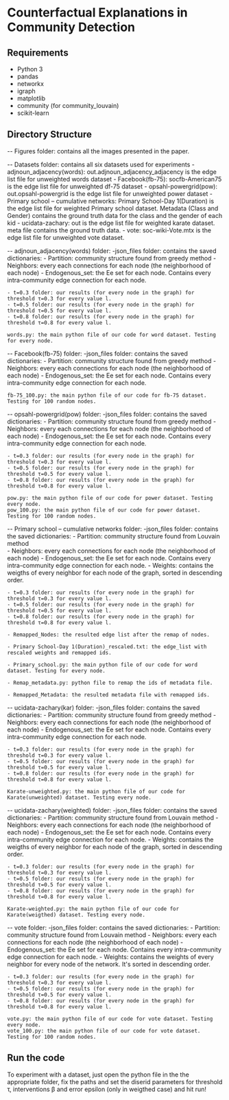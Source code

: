 # Counterfactual Explanations in Community Detection

## Requirements

- Python 3
- pandas
- networkx 
- igraph
- matplotlib
- community (for community_louvain)
- scikit-learn

## Directory Structure

-- Figures folder: contains all the images presented in the paper.

-- Datasets folder: contains all six datasets used for experiments
	- adjnoun_adjacency(words): out.adjnoun_adjacency_adjacency is the edge list file for unweighted words dataset
	- Facebook(fb-75): socfb-American75 is the edge list file for unweighted df-75 dataset
	- opsahl-powergrid(pow): out.opsahl-powergrid is the edge list file for unweighted power dataset
	- Primary school – cumulative networks: Primary School-Day 1(Duration) is the edge list file for weighted Primary school dataset. Metadata (Class and Gender) contains the ground truth data for the class and the gender of each kid
	- ucidata-zachary: out is the edge list file for weighted karate dataset. meta file contains the ground truth data.
	- vote: soc-wiki-Vote.mtx is the edge list file for unweighted vote dataset.

-- adjnoun_adjacency(words) folder: 
	-json_files folder: contains the saved dictionaries:
		- Partition: community structure found from greedy method
		- Neighbors: every each connections for each node (the neighborhood of each node)
		- Endogenous_set: the Ee set for each node. Contains every intra-community edge connection for each node.

	- t=0.3 folder: our results (for every node in the graph) for threshold τ=0.3 for every value l.
	- t=0.5 folder: our results (for every node in the graph) for threshold τ=0.5 for every value l.
	- t=0.8 folder: our results (for every node in the graph) for threshold τ=0.8 for every value l.

	words.py: the main python file of our code for word dataset. Testing for every node.
	
-- Facebook(fb-75) folder:
	-json_files folder: contains the saved dictionaries:
		- Partition: community structure found from greedy method
		- Neighbors: every each connections for each node (the neighborhood of each node)
		- Endogenous_set: the Ee set for each node. Contains every intra-community edge connection for each node.

	fb-75_100.py: the main python file of our code for fb-75 dataset. Testing for 100 random nodes. 

-- opsahl-powergrid(pow) folder:
	-json_files folder: contains the saved dictionaries:
		- Partition: community structure found from greedy method
		- Neighbors: every each connections for each node (the neighborhood of each node)
		- Endogenous_set: the Ee set for each node. Contains every intra-community edge connection for each node.

	- t=0.3 folder: our results (for every node in the graph) for threshold τ=0.3 for every value l.
	- t=0.5 folder: our results (for every node in the graph) for threshold τ=0.5 for every value l.
	- t=0.8 folder: our results (for every node in the graph) for threshold τ=0.8 for every value l.

	pow.py: the main python file of our code for power dataset. Testing every node.
	pow_100.py: the main python file of our code for power dataset. Testing for 100 random nodes.

-- Primary school – cumulative networks folder:
	-json_files folder: contains the saved dictionaries:
		- Partition: community structure found from Louvain method		
		- Neighbors: every each connections for each node (the neighborhood of each node)
		- Endogenous_set: the Ee set for each node. Contains every intra-community edge connection for each node.
		- Weights: contains the weigths of every neighbor for each node of the graph, sorted in descending order.

	- t=0.3 folder: our results (for every node in the graph) for threshold τ=0.3 for every value l.
	- t=0.5 folder: our results (for every node in the graph) for threshold τ=0.5 for every value l.
	- t=0.8 folder: our results (for every node in the graph) for threshold τ=0.8 for every value l.
	
	- Remapped_Nodes: the resulted edge list after the remap of nodes.

	- Primary School-Day 1(Duration)_rescaled.txt: the edge_list with rescaled weights and remapped ids.

	- Primary_school.py: the main python file of our code for word dataset. Testing for every node.

	- Remap_metadata.py: python file to remap the ids of metadata file.

	- Remapped_Metadata: the resulted metadata file with remapped ids.

-- ucidata-zachary(kar) folder: 
 	-json_files folder: contains the saved dictionaries:
		- Partition: community structure found from greedy method
		- Neighbors: every each connections for each node (the neighborhood of each node)
		- Endogenous_set: the Ee set for each node. Contains every intra-community edge connection for each node.

	- t=0.3 folder: our results (for every node in the graph) for threshold τ=0.3 for every value l.
	- t=0.5 folder: our results (for every node in the graph) for threshold τ=0.5 for every value l.
	- t=0.8 folder: our results (for every node in the graph) for threshold τ=0.8 for every value l.

	Karate-unweighted.py: the main python file of our code for Karate(unweighted) dataset. Testing every node.

-- ucidata-zachary(weighted) folder: 
	-json_files folder: contains the saved dictionaries:
		- Partition: community structure found from Louvain method
		- Neighbors: every each connections for each node (the neighborhood of each node)
		- Endogenous_set: the Ee set for each node. Contains every intra-community edge connection for each node.
		- Weights: contains the weigths of every neighbor for each node of the graph, sorted in descending order.

	- t=0.3 folder: our results (for every node in the graph) for threshold τ=0.3 for every value l.
	- t=0.5 folder: our results (for every node in the graph) for threshold τ=0.5 for every value l.
	- t=0.8 folder: our results (for every node in the graph) for threshold τ=0.8 for every value l.

	Karate-weighted.py: the main python file of our code for Karate(weigthed) dataset. Testing every node.

-- vote folder:
	-json_files folder: contains the saved dictionaries:
		- Partition: community structure found from Louvain method
		- Neighbors: every each connections for each node (the neighborhood of each node)
		- Endogenous_set: the Ee set for each node. Contains every intra-community edge connection for each node.
		- Weights: contains the weights of every neighbor for every node of the network. It's sorted in descending order.

	- t=0.3 folder: our results (for every node in the graph) for threshold τ=0.3 for every value l.
	- t=0.5 folder: our results (for every node in the graph) for threshold τ=0.5 for every value l.
	- t=0.8 folder: our results (for every node in the graph) for threshold τ=0.8 for every value l.

	vote.py: the main python file of our code for vote dataset. Testing every node.
	vote_100.py: the main python file of our code for vote dataset. Testing for 100 random nodes.



## Run the code

To experiment with a dataset, just open the python file in the the appropriate folder, fix the paths and set the diserid parameters for threshold τ, interventions β and error epsilon (only in weigthed case) and hit run! 

